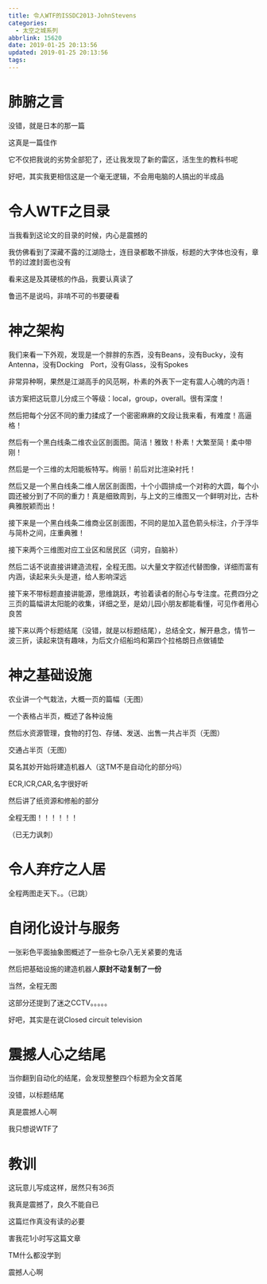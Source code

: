 ```yaml
---
title: 令人WTF的ISSDC2013-JohnStevens
categories:
  - 太空之城系列
abbrlink: 15620
date: 2019-01-25 20:13:56
updated: 2019-01-25 20:13:56
tags:
---
```


# 肺腑之言

没错，就是日本的那一篇

这真是一篇佳作

它不仅把我说的劣势全部犯了，还让我发现了新的雷区，活生生的教科书呢

好吧，其实我更相信这是一个毫无逻辑，不会用电脑的人搞出的半成品

<!--more-->

# 令人WTF之目录

当我看到这论文的目录的时候，内心是震撼的

我仿佛看到了深藏不露的江湖隐士，连目录都敢不排版，标题的大字体也没有，章节的过渡封面也没有

看来这是及其硬核的作品，我要认真读了

鲁迅不是说吗，非啃不可的书要硬看

# 神之架构

我们来看一下外观，发现是一个胖胖的东西，没有Beans，没有Bucky，没有Antenna，没有Docking　Port，没有Glass，没有Spokes

非常异种啊，果然是江湖高手的风范啊，朴素的外表下一定有震人心魄的内涵！

该方案把这玩意儿分成三个等级：local，group，overall。很有深度！

然后把每个分区不同的重力揉成了一个密密麻麻的文段让我来看，有难度！高逼格！

然后有一个黑白线条二维农业区剖面图。简洁！雅致！朴素！大繁至简！柔中带刚！

然后是一个三维的太阳能板特写。绚丽！前后对比渲染衬托！

然后又是一个黑白线条二维人居区剖面图，十个小圆排成一个对称的大圆，每个小圆还被分到了不同的重力！真是细致周到，与上文的三维图又一个鲜明对比，古朴典雅脱颖而出！

接下来是一个黑白线条二维商业区剖面图，不同的是加入蓝色箭头标注，介于浮华与简朴之间，庄重典雅！

接下来两个三维图对应工业区和居民区（词穷，自脑补）

然后二话不说直接讲建造流程，全程无图。以大量文字叙述代替图像，详细而富有内涵，读起来头头是道，给人影响深远

接下来不带标题直接讲能源，思维跳跃，考验着读者的耐心与专注度。花费四分之三页的篇幅讲太阳能的收集，详细之至，是幼儿园小朋友都能看懂，可见作者用心良苦

接下来以两个标题结尾（没错，就是以标题结尾），总结全文，解开悬念，情节一波三折，读起来饶有趣味，为后文介绍船坞和第四个拉格朗日点做铺垫

# 神之基础设施

农业讲一个气栽法，大概一页的篇幅（无图）

一个表格占半页，概述了各种设施

然后水资源管理，食物的打包、存储、发送、出售一共占半页（无图）

交通占半页（无图）

莫名其妙开始将建造机器人（这TM不是自动化的部分吗）

ECR,ICR,CAR,名字很好听

然后讲了纸资源和修船的部分

全程无图！！！！！！

（已无力讽刺）

# 令人弃疗之人居

全程两图走天下。。（已跳）

# 自闭化设计与服务

一张彩色平面抽象图概述了一些杂七杂八无关紧要的鬼话

然后把基础设施的建造机器人**原封不动复制了一份**

当然，全程无图

这部分还提到了迷之CCTV。。。。。

好吧，其实是在说Closed circuit television

# 震撼人心之结尾

当你翻到自动化的结尾，会发现整整四个标题为全文首尾

没错，以标题结尾

真是震撼人心啊

我只想说WTF了

# 教训

这玩意儿写成这样，居然只有36页

我真是震撼了，良久不能自已

这篇烂作真没有读的必要

害我花1小时写这篇文章

TM什么都没学到

震撼人心啊
